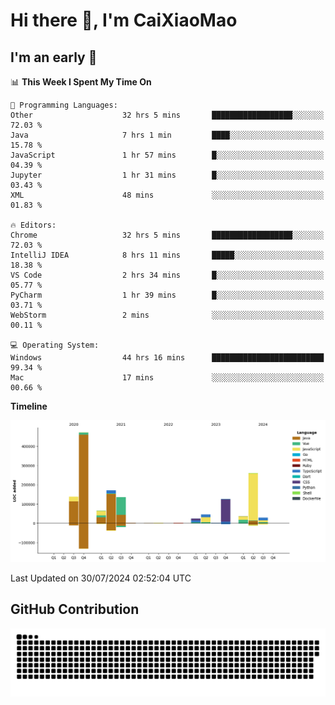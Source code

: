 # Hi there 👋, I'm CaiXiaoMao

## I'm an early 🐤
<!--START_SECTION:waka-->
📊 **This Week I Spent My Time On** 

```text
💬 Programming Languages: 
Other                    32 hrs 5 mins       ██████████████████░░░░░░░   72.03 % 
Java                     7 hrs 1 min         ████░░░░░░░░░░░░░░░░░░░░░   15.78 % 
JavaScript               1 hr 57 mins        █░░░░░░░░░░░░░░░░░░░░░░░░   04.39 % 
Jupyter                  1 hr 31 mins        █░░░░░░░░░░░░░░░░░░░░░░░░   03.43 % 
XML                      48 mins             ░░░░░░░░░░░░░░░░░░░░░░░░░   01.83 % 

🔥 Editors: 
Chrome                   32 hrs 5 mins       ██████████████████░░░░░░░   72.03 % 
IntelliJ IDEA            8 hrs 11 mins       █████░░░░░░░░░░░░░░░░░░░░   18.38 % 
VS Code                  2 hrs 34 mins       █░░░░░░░░░░░░░░░░░░░░░░░░   05.77 % 
PyCharm                  1 hr 39 mins        █░░░░░░░░░░░░░░░░░░░░░░░░   03.71 % 
WebStorm                 2 mins              ░░░░░░░░░░░░░░░░░░░░░░░░░   00.11 % 

💻 Operating System: 
Windows                  44 hrs 16 mins      █████████████████████████   99.34 % 
Mac                      17 mins             ░░░░░░░░░░░░░░░░░░░░░░░░░   00.66 % 
```

**Timeline**

![Lines of Code chart](https://raw.githubusercontent.com/caixiaomao/caixiaomao/main/assets/bar_graph.png)


 Last Updated on 30/07/2024 02:52:04 UTC
<!--END_SECTION:waka-->

## GitHub Contribution
<picture>
  <source media="(prefers-color-scheme: dark)" srcset="/dist/snake/github-contribution-grid-snake-dark.svg" />
  <source media="(prefers-color-scheme: light)" srcset="/dist/snake/github-contribution-grid-snake.svg" />
  <img alt="github contribution grid snake animation" src="/dist/snake/github-contribution-grid-snake.svg" />
</picture>
